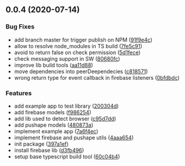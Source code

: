 <a name="0.0.4"></a>
## 0.0.4 (2020-07-14)


### Bug Fixes

* add branch master for trigger publish on NPM ([91f9e4c](https://github.com/gluelabs/pushape-js/commit/91f9e4c))
* allow to resolve node_modules in TS build ([7fe5c91](https://github.com/gluelabs/pushape-js/commit/7fe5c91))
* avoid to return false on check permission ([5d1fece](https://github.com/gluelabs/pushape-js/commit/5d1fece))
* check messaging support in SW ([80680fc](https://github.com/gluelabs/pushape-js/commit/80680fc))
* improve lib build tools ([aa11d88](https://github.com/gluelabs/pushape-js/commit/aa11d88))
* move dependencies into peerDeependecies ([c818571](https://github.com/gluelabs/pushape-js/commit/c818571))
* wrong return type for event callback in firebase listeners ([0bfdbdc](https://github.com/gluelabs/pushape-js/commit/0bfdbdc))


### Features

* add example app to test library ([200304d](https://github.com/gluelabs/pushape-js/commit/200304d))
* add firebase models ([f986254](https://github.com/gluelabs/pushape-js/commit/f986254))
* add lib used to detect browser ([c95d7dd](https://github.com/gluelabs/pushape-js/commit/c95d7dd))
* add pushape models ([480873a](https://github.com/gluelabs/pushape-js/commit/480873a))
* implement example app ([7a6f4ec](https://github.com/gluelabs/pushape-js/commit/7a6f4ec))
* implement firebase and pushape utils ([4aaa654](https://github.com/gluelabs/pushape-js/commit/4aaa654))
* init package ([397a1ef](https://github.com/gluelabs/pushape-js/commit/397a1ef))
* install firebase lib ([d3fb496](https://github.com/gluelabs/pushape-js/commit/d3fb496))
* setup base typescript build tool ([60c04b4](https://github.com/gluelabs/pushape-js/commit/60c04b4))



